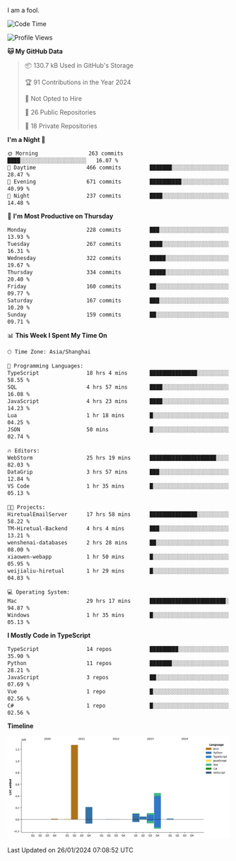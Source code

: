 I am a fool.

<!--START_SECTION:waka-->
![Code Time](http://img.shields.io/badge/Code%20Time-1%2C153%20hrs%208%20mins-blue)

![Profile Views](http://img.shields.io/badge/Profile%20Views-0-blue)

**🐱 My GitHub Data** 

> 📦 130.7 kB Used in GitHub's Storage 
 > 
> 🏆 91 Contributions in the Year 2024
 > 
> 🚫 Not Opted to Hire
 > 
> 📜 26 Public Repositories 
 > 
> 🔑 18 Private Repositories 
 > 
**I'm a Night 🦉** 

```text
🌞 Morning                263 commits         ████░░░░░░░░░░░░░░░░░░░░░   16.07 % 
🌆 Daytime                466 commits         ███████░░░░░░░░░░░░░░░░░░   28.47 % 
🌃 Evening                671 commits         ██████████░░░░░░░░░░░░░░░   40.99 % 
🌙 Night                  237 commits         ████░░░░░░░░░░░░░░░░░░░░░   14.48 % 
```
📅 **I'm Most Productive on Thursday** 

```text
Monday                   228 commits         ███░░░░░░░░░░░░░░░░░░░░░░   13.93 % 
Tuesday                  267 commits         ████░░░░░░░░░░░░░░░░░░░░░   16.31 % 
Wednesday                322 commits         █████░░░░░░░░░░░░░░░░░░░░   19.67 % 
Thursday                 334 commits         █████░░░░░░░░░░░░░░░░░░░░   20.40 % 
Friday                   160 commits         ██░░░░░░░░░░░░░░░░░░░░░░░   09.77 % 
Saturday                 167 commits         ███░░░░░░░░░░░░░░░░░░░░░░   10.20 % 
Sunday                   159 commits         ██░░░░░░░░░░░░░░░░░░░░░░░   09.71 % 
```


📊 **This Week I Spent My Time On** 

```text
🕑︎ Time Zone: Asia/Shanghai

💬 Programming Languages: 
TypeScript               18 hrs 4 mins       ███████████████░░░░░░░░░░   58.55 % 
SQL                      4 hrs 57 mins       ████░░░░░░░░░░░░░░░░░░░░░   16.08 % 
JavaScript               4 hrs 23 mins       ████░░░░░░░░░░░░░░░░░░░░░   14.23 % 
Lua                      1 hr 18 mins        █░░░░░░░░░░░░░░░░░░░░░░░░   04.25 % 
JSON                     50 mins             █░░░░░░░░░░░░░░░░░░░░░░░░   02.74 % 

🔥 Editors: 
WebStorm                 25 hrs 19 mins      █████████████████████░░░░   82.03 % 
DataGrip                 3 hrs 57 mins       ███░░░░░░░░░░░░░░░░░░░░░░   12.84 % 
VS Code                  1 hr 35 mins        █░░░░░░░░░░░░░░░░░░░░░░░░   05.13 % 

🐱‍💻 Projects: 
HiretualEmailServer      17 hrs 58 mins      ███████████████░░░░░░░░░░   58.22 % 
TM-Hiretual-Backend      4 hrs 4 mins        ███░░░░░░░░░░░░░░░░░░░░░░   13.21 % 
wenshenai-databases      2 hrs 28 mins       ██░░░░░░░░░░░░░░░░░░░░░░░   08.00 % 
xiaowen-webapp           1 hr 50 mins        █░░░░░░░░░░░░░░░░░░░░░░░░   05.95 % 
weijialiu-hiretual       1 hr 29 mins        █░░░░░░░░░░░░░░░░░░░░░░░░   04.83 % 

💻 Operating System: 
Mac                      29 hrs 17 mins      ████████████████████████░   94.87 % 
Windows                  1 hr 35 mins        █░░░░░░░░░░░░░░░░░░░░░░░░   05.13 % 
```

**I Mostly Code in TypeScript** 

```text
TypeScript               14 repos            █████████░░░░░░░░░░░░░░░░   35.90 % 
Python                   11 repos            ███████░░░░░░░░░░░░░░░░░░   28.21 % 
JavaScript               3 repos             ██░░░░░░░░░░░░░░░░░░░░░░░   07.69 % 
Vue                      1 repo              █░░░░░░░░░░░░░░░░░░░░░░░░   02.56 % 
C#                       1 repo              █░░░░░░░░░░░░░░░░░░░░░░░░   02.56 % 
```



**Timeline**

![Lines of Code chart](https://raw.githubusercontent.com/VeejaLiu/VeejaLiu/master/assets/bar_graph.png)


 Last Updated on 26/01/2024 07:08:52 UTC
<!--END_SECTION:waka-->
